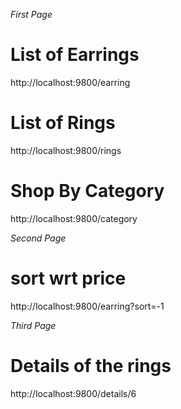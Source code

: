 *First Page*

<!-- # All category of Jwellery -->
# List of Earrings 
http://localhost:9800/earring
# List of Rings
http://localhost:9800/rings
# Shop By Category
http://localhost:9800/category


*Second Page*

# sort wrt price 
http://localhost:9800/earring?sort=-1

*Third Page*
# Details of the rings
http://localhost:9800/details/6


